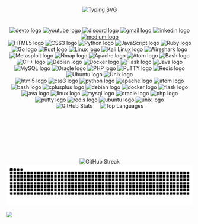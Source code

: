 <br clear="both">
<div align="center">
<a href="https://git.io/typing-svg"><img src="https://readme-typing-svg.demolab.com?font=Fira+Code&size=18&pause=1000&color=778BA5&width=435&lines=%F0%9F%91%8B+Hi+there+%F0%9F%91%80+I%E2%80%99m+a+Security+Researcher;Welcome+to+my+world+%F0%9F%91%88(%E2%8C%92%E2%96%BD%E2%8C%92)%F0%9F%91%89..." alt="Typing SVG" /></a>
</div>

<h1 align="center"></h1>


<div align="center">
  <a href="https://dev.to/@0xcrax" target="_blank">
    <img src="https://img.shields.io/static/v1?message=dev.to&logo=dev.to&label=&color=0A0A0A&logoColor=white&labelColor=&style=for-the-badge" height="23" alt="devto logo"  />
  </a>
  <a href="https://www.youtube.com/@0xcrax" target="_blank">
    <img src="https://img.shields.io/static/v1?message=Youtube&logo=youtube&label=&color=FF0000&logoColor=white&labelColor=&style=for-the-badge" height="22" alt="youtube logo"  />
  </a>
  <a href="https://discord.com/users/1208475631554396183" target="_blank">
    <img src="https://img.shields.io/static/v1?message=Discord&logo=discord&label=&color=7289DA&logoColor=white&labelColor=&style=for-the-badge" height="22" alt="discord logo"  />
  </a>
  <a href="crackerzeroone@gmail.com" target="_blank">
    <img src="https://img.shields.io/static/v1?message=Gmail&logo=gmail&label=&color=D14836&logoColor=white&labelColor=&style=for-the-badge" height="22" alt="gmail logo"  />
  </a>
  <img src="https://img.shields.io/static/v1?message=LinkedIn&logo=linkedin&label=&color=0077B5&logoColor=white&labelColor=&style=for-the-badge" height="22" alt="linkedin logo"  />
  <a href="https://medium.com/@0xcarx" target="_blank">
    <img src="https://img.shields.io/static/v1?message=Medium&logo=medium&label=&color=12100E&logoColor=white&labelColor=&style=for-the-badge" height="23" alt="medium logo"  />
  </a>
</div>

<div align="center">
  <img src="https://img.shields.io/static/v1?message=HTML5&logo=html5&label=&color=E34F26&logoColor=white&style=for-the-badge" height="23" alt="HTML5 logo" />
  <img src="https://img.shields.io/static/v1?message=CSS3&logo=css3&label=&color=1572B6&logoColor=white&style=for-the-badge" height="23" alt="CSS3 logo" />
  <img src="https://img.shields.io/static/v1?message=Python&logo=python&label=&color=3776AB&logoColor=white&style=for-the-badge" height="23" alt="Python logo" />
  <img src="https://img.shields.io/static/v1?message=JavaScript&logo=javascript&label=&color=F7DF1E&logoColor=black&style=for-the-badge" height="23" alt="JavaScript logo" />
  <img src="https://img.shields.io/static/v1?message=Ruby&logo=ruby&label=&color=CC342D&logoColor=white&style=for-the-badge" height="23" alt="Ruby logo" />
  <img src="https://img.shields.io/static/v1?message=Go&logo=go&label=&color=00ADD8&logoColor=white&style=for-the-badge" height="23" alt="Go logo" />
  <img src="https://img.shields.io/static/v1?message=Rust&logo=rust&label=&color=000000&logoColor=white&style=for-the-badge" height="23" alt="Rust logo" />
  <img src="https://img.shields.io/static/v1?message=Linux&logo=linux&label=&color=FCC624&logoColor=black&style=for-the-badge" height="23" alt="Linux logo" />
  <img src="https://img.shields.io/static/v1?message=Kali%20Linux&logo=kalilinux&label=&color=557CBF&logoColor=white&style=for-the-badge" height="23" alt="Kali Linux logo" />
  <img src="https://img.shields.io/static/v1?message=Wireshark&logo=wireshark&label=&color=1C6FE1&logoColor=white&style=for-the-badge" height="23" alt="Wireshark logo" />
  <img src="https://img.shields.io/static/v1?message=Metasploit&logo=metasploit&label=&color=4B0082&logoColor=white&style=for-the-badge" height="23" alt="Metasploit logo" />
  <img src="https://img.shields.io/static/v1?message=Nmap&logo=nmap&label=&color=428BCA&logoColor=white&style=for-the-badge" height="23" alt="Nmap logo" />
  <img src="https://img.shields.io/static/v1?message=Apache&logo=apache&label=&color=D22128&logoColor=white&style=for-the-badge" height="23" alt="Apache logo" />
  <img src="https://img.shields.io/static/v1?message=Atom&logo=atom&label=&color=66595C&logoColor=white&style=for-the-badge" height="23" alt="Atom logo" />
  <img src="https://img.shields.io/static/v1?message=Bash&logo=gnubash&label=&color=4EAA25&logoColor=white&style=for-the-badge" height="23" alt="Bash logo" />
  <img src="https://img.shields.io/static/v1?message=C++&logo=cplusplus&label=&color=00599C&logoColor=white&style=for-the-badge" height="23" alt="C++ logo" />
  <img src="https://img.shields.io/static/v1?message=Debian&logo=debian&label=&color=A81D33&logoColor=white&style=for-the-badge" height="23" alt="Debian logo" />
  <img src="https://img.shields.io/static/v1?message=Docker&logo=docker&label=&color=2496ED&logoColor=white&style=for-the-badge" height="23" alt="Docker logo" />
  <img src="https://img.shields.io/static/v1?message=Flask&logo=flask&label=&color=000000&logoColor=white&style=for-the-badge" height="23" alt="Flask logo" />
  <img src="https://img.shields.io/static/v1?message=Java&logo=java&label=&color=007396&logoColor=white&style=for-the-badge" height="23" alt="Java logo" />
  <img src="https://img.shields.io/static/v1?message=MySQL&logo=mysql&label=&color=4479A1&logoColor=white&style=for-the-badge" height="23" alt="MySQL logo" />
  <img src="https://img.shields.io/static/v1?message=Oracle&logo=oracle&label=&color=F80000&logoColor=white&style=for-the-badge" height="23" alt="Oracle logo" />
  <img src="https://img.shields.io/static/v1?message=PHP&logo=php&label=&color=777BB4&logoColor=white&style=for-the-badge" height="23" alt="PHP logo" />
  <img src="https://img.shields.io/static/v1?message=PuTTY&logo=putty&label=&color=000000&logoColor=white&style=for-the-badge" height="23" alt="PuTTY logo" />
  <img src="https://img.shields.io/static/v1?message=Redis&logo=redis&label=&color=DC382D&logoColor=white&style=for-the-badge" height="23" alt="Redis logo" />
  <img src="https://img.shields.io/static/v1?message=Ubuntu&logo=ubuntu&label=&color=E95420&logoColor=white&style=for-the-badge" height="23" alt="Ubuntu logo" />
  <img src="https://img.shields.io/static/v1?message=Unix&logo=unix&label=&color=000000&logoColor=white&style=for-the-badge" height="23" alt="Unix logo" />
</div>



<div align="center">
  <img src="https://cdn.jsdelivr.net/gh/devicons/devicon/icons/html5/html5-original.svg" height="30" alt="html5 logo" />
  <img src="https://cdn.jsdelivr.net/gh/devicons/devicon/icons/css3/css3-original.svg" height="30" alt="css3 logo" />
  <img src="https://cdn.jsdelivr.net/gh/devicons/devicon/icons/python/python-original.svg" height="30" alt="python logo" />
  <img src="https://cdn.jsdelivr.net/gh/devicons/devicon/icons/apache/apache-original.svg" height="30" alt="apache logo" />
  <img src="https://cdn.jsdelivr.net/gh/devicons/devicon/icons/atom/atom-original.svg" height="30" alt="atom logo" />
  <img src="https://cdn.jsdelivr.net/gh/devicons/devicon/icons/bash/bash-original.svg" height="30" alt="bash logo" />
  <img src="https://cdn.jsdelivr.net/gh/devicons/devicon/icons/cplusplus/cplusplus-original.svg" height="30" alt="cplusplus logo" />
  <img src="https://cdn.jsdelivr.net/gh/devicons/devicon/icons/debian/debian-original.svg" height="30" alt="debian logo" />
  <img src="https://cdn.jsdelivr.net/gh/devicons/devicon/icons/docker/docker-original.svg" height="30" alt="docker logo" />
  <img src="https://cdn.jsdelivr.net/gh/devicons/devicon/icons/flask/flask-original.svg" height="30" alt="flask logo" />
  <img src="https://cdn.jsdelivr.net/gh/devicons/devicon/icons/java/java-original.svg" height="30" alt="java logo" />
  <img src="https://cdn.jsdelivr.net/gh/devicons/devicon/icons/linux/linux-original.svg" height="30" alt="linux logo" />
  <img src="https://cdn.jsdelivr.net/gh/devicons/devicon/icons/mysql/mysql-original.svg" height="30" alt="mysql logo" />
  <img src="https://cdn.jsdelivr.net/gh/devicons/devicon/icons/oracle/oracle-original.svg" height="30" alt="oracle logo" />
  <img src="https://cdn.jsdelivr.net/gh/devicons/devicon/icons/php/php-original.svg" height="30" alt="php logo" />
  <img src="https://cdn.jsdelivr.net/gh/devicons/devicon/icons/putty/putty-original.svg" height="30" alt="putty logo" />
  <img src="https://cdn.jsdelivr.net/gh/devicons/devicon/icons/redis/redis-original.svg" height="30" alt="redis logo" />
  <img src="https://cdn.jsdelivr.net/gh/devicons/devicon/icons/ubuntu/ubuntu-plain.svg" height="30" alt="ubuntu logo" />
  <img src="https://cdn.jsdelivr.net/gh/devicons/devicon/icons/unix/unix-original.svg" height="30" alt="unix logo" />
</div>








<div align="center" style="display: flex; justify-content: center; gap: 20px; flex-wrap: wrap;">
  <img src="https://github-readme-stats.vercel.app/api?username=0xcrax&show_icons=true&theme=shadow_blue&hide_border=true&bg_color=00000000" alt="GitHub Stats" height="150"/>
  <img src="https://github-readme-stats.vercel.app/api/top-langs/?username=0xcrax&layout=compact&theme=shadow_blue&hide_border=true&bg_color=00000000" alt="Top Languages" height="150"/>
</div>
<div align="center">
  <img src="https://github-readme-streak-stats.herokuapp.com/?user=0xcrax&theme=shadow_blue&hide_border=true&background=00000000" alt="GitHub Streak" height="150"/>
</div>



<img src="https://raw.githubusercontent.com/0xcrax/0xcrax/output/snake.svg" alt="Snake animation" />

[![](https://visitcount.itsvg.in/api?id=rrrr&label=Profile%20Views&color=8&icon=5&pretty=true)](https://visitcount.itsvg.in)
